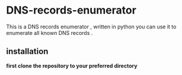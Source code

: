 # DNS-records-enumerator 
This is a DNS records enumerator , written in python
you can use it to enumerate all known DNS records .

## installation

**first clone the repository to your preferred directory**

